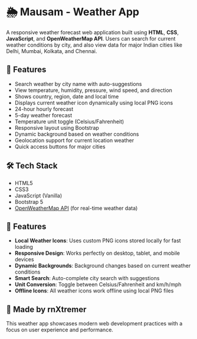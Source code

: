 # 🌦️ Mausam - Weather App

A responsive weather forecast web application built using **HTML**, **CSS**, **JavaScript**, and **OpenWeatherMap API**. Users can search for current weather conditions by city, and also view data for major Indian cities like Delhi, Mumbai, Kolkata, and Chennai.

## 🚀 Features

- Search weather by city name with auto-suggestions
- View temperature, humidity, pressure, wind speed, and direction
- Shows country, region, date and local time
- Displays current weather icon dynamically using local PNG icons
- 24-hour hourly forecast
- 5-day weather forecast
- Temperature unit toggle (Celsius/Fahrenheit)
- Responsive layout using Bootstrap
- Dynamic background based on weather conditions
- Geolocation support for current location weather
- Quick access buttons for major cities

## 🛠 Tech Stack

- HTML5
- CSS3
- JavaScript (Vanilla)
- Bootstrap 5
- [OpenWeatherMap API](https://openweathermap.org/api) (for real-time weather data)

## 🎨 Features

- **Local Weather Icons**: Uses custom PNG icons stored locally for fast loading
- **Responsive Design**: Works perfectly on desktop, tablet, and mobile devices
- **Dynamic Backgrounds**: Background changes based on current weather conditions
- **Smart Search**: Auto-complete city search with suggestions
- **Unit Conversion**: Toggle between Celsius/Fahrenheit and km/h/mph
- **Offline Icons**: All weather icons work offline using local PNG files

## 🌟 Made by rnXtremer

This weather app showcases modern web development practices with a focus on user experience and performance.